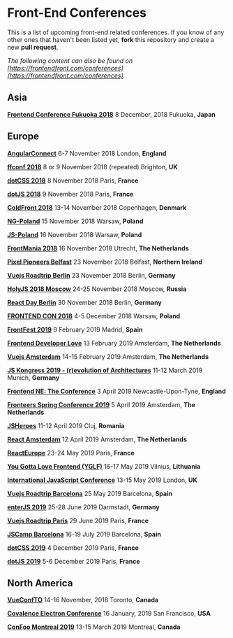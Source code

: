 # Front-End Conferences

This is a list of upcoming front-end related conferences. If you know of any other ones that haven't been listed yet, **fork** this repository and create a new **pull request**.

*The following content can also be found on [https://frontendfront.com/conferences](https://frontendfront.com/conferences).*

## Asia

[**Frontend Conference Fukuoka 2018**](https://frontend-conf.fukuoka.jp/)
8 December, 2018
Fukuoka, **Japan**

## Europe

[**AngularConnect**](https://www.angularconnect.com/)
6-7 November 2018
London, **England**

[**ffconf 2018**](https://2018.ffconf.org)
8 or 9 November 2018 (repeated)
Brighton, **UK**

[**dotCSS 2018**](https://www.dotcss.io)
8 November 2018
Paris, **France**

[**dotJS 2018**](https://www.dotjs.io)
9 November 2018
Paris, **France**

[**ColdFront 2018**](https://2018.coldfront.co)
13-14 November 2018
Copenhagen, **Denmark**

[**NG-Poland**](http://ng-poland.pl/)
15 November 2018
Warsaw, **Poland**

[**JS-Poland**](http://js-poland.pl/)
16 November 2018
Warsaw, **Poland**

[**FrontMania 2018**](http://www.frontmania.com/conference/welcome)
16 November 2018
Utrecht, **The Netherlands**

[**Pixel Pioneers Belfast**](https://pixelpioneers.co/)
23 November 2018
Belfast, **Northern Ireland**

[**Vuejs Roadtrip Berlin**](https://www.eventbrite.co.uk/e/vuejs-roadtrip-berlin-tickets-43925232553#tickets)
23 November 2018
Berlin, **Germany**

[**HolyJS 2018 Moscow**](https://holyjs-moscow.ru/en/)
24-25 November 2018
Moscow, **Russia**

[**React Day Berlin**](https://reactday.berlin)
30 November 2018
Berlin, **Germany**

[**FRONTEND CON 2018**](http://www.frontend-con.io/)
4-5 December 2018
Warsaw, **Poland**

[**FrontFest 2019**](https://frontfest.es)
9 February 2019
Madrid, **Spain**

[**Frontend Developer Love**](http://www.frontenddeveloperlove.com/)
13 February 2019
Amsterdam, **The Netherlands**

[**Vuejs Amsterdam**](http://www.vuejs.amsterdam/)
14-15 February 2019
Amsterdam, **The Netherlands**

[**JS Kongress 2019 - (r)evolution of Architectures**](https://js-kongress.com/)
11-12 March 2019
Munich, **Germany**

[**Frontend NE: The Conference**](https://2019.frontendne.co.uk)
3 April 2019
Newcastle-Upon-Tyne, **England**

[**Fronteers Spring Conference 2019**](https://tickets.fronteers.nl/)
5 April 2019
Amsterdam, **The Netherlands**

[**JSHeroes**](https://jsheroes.io/)
11-12 April 2019
Cluj, **Romania**

[**React Amsterdam**](https://react.amsterdam/)
12 April 2019
Amsterdam, **The Netherlands**

[**ReactEurope**](https://www.react-europe.org/)
23-24 May 2019
Paris, **France**

[**You Gotta Love Frontend (YGLF)**](https://www.yougottalovefrontend.com)
16-17 May 2019
Vilnius, **Lithuania**

[**International JavaScript Conference**](https://javascript-conference.com/)
13-15 May 2019
London, **UK**

[**Vuejs Roadtrip Barcelona**](https://www.vuejsroadtrip.com/barcelona/)
25 May 2019
Barcelona, **Spain**

[**enterJS 2019**](https://www.enterjs.de/)
25-28 June 2019
Darmstadt, **Germany**

[**Vuejs Roadtrip Paris**](https://www.vuejsroadtrip.com/paris/)
29 June 2019
Paris, **France**

[**JSCamp Barcelona**](https://jscamp.tech)
16-19 July 2019
Barcelona, **Spain**

[**dotCSS 2019**](https://2019.dotcss.io/)
4 December 2019
Paris, **France**

[**dotJS 2019**](https://2019.dotjs.io/)
5-6 December 2019
Paris, **France**

## North America

[**VueConfTO**](https://vuetoronto.com/)
14-16 November, 2018
Toronto, **Canada**

[**Covalence Electron Conference**](http://www.covalenceconf.com)
16 January, 2019
San Francisco, **USA**

[**ConFoo Montreal 2019**](https://confoo.ca/en/yul2019)
13-15 March 2019
Montreal, **Canada**

